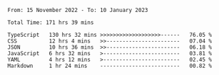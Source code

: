 <!-- <div align="center">
  
  ![](https://raw.githubusercontent.com/iaizawa0623/github-stats/master/generated/overview.svg#gh-dark-mode-only)
  ![](https://raw.githubusercontent.com/iaizawa0623/github-stats/master/generated/overview.svg#gh-light-mode-only)
  ![](https://raw.githubusercontent.com/iaizawa0623/github-stats/master/generated/languages.svg#gh-dark-mode-only)
  ![](https://raw.githubusercontent.com/iaizawa0623/github-stats/master/generated/languages.svg#gh-light-mode-only)

</div> -->


<!--
<a href="https://github.com/anuraghazra/github-readme-stats">
  <img src="https://github-readme-stats.vercel.app/api?username=iaizawa0623&show_icons=true&count_private=true&theme=dracula&line_height=40" />
  <img src="https://github-readme-stats.vercel.app/api/top-langs/?username=iaizawa0623&count_private=true&theme=dracula" />
</a>

***
-->

<!--START_SECTION:waka-->

```text
From: 15 November 2022 - To: 10 January 2023

Total Time: 171 hrs 39 mins

TypeScript   130 hrs 32 mins >>>>>>>>>>>>>>>>>>>------   76.05 %
CSS          12 hrs 4 mins   >>-----------------------   07.04 %
JSON         10 hrs 36 mins  >>-----------------------   06.18 %
JavaScript   6 hrs 32 mins   >------------------------   03.81 %
YAML         4 hrs 12 mins   >------------------------   02.45 %
Markdown     1 hr 24 mins    -------------------------   00.82 %
```

<!--END_SECTION:waka-->
